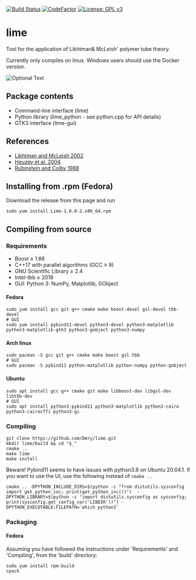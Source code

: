 [![Build Status](https://api.travis-ci.org/Dmry/lime.svg?branch=master)](https://travis-ci.org/Dmry/lime) [![CodeFactor](https://www.codefactor.io/repository/github/dmry/lime/badge/master)](https://www.codefactor.io/repository/github/dmry/lime/overview/master) [![License: GPL v3](https://img.shields.io/badge/License-GPLv3-blue.svg)](https://www.gnu.org/licenses/gpl-3.0)
 
# lime
Tool for the application of Likhtman&amp; McLeish' polymer tube theory.

Currently only compiles on linux. Windows users should use the Docker version.

![Optional Text](../master/gui/screen_graphic.png)

## Package contents

* Command-line interface (lime)
* Python library (lime_python - see python.cpp for API details)
* GTK3 interface (lime-gui)

## References

* [Likhtman and McLeish 2002](https://doi.org/10.1021/ma0200219)
* [Heuzey et al. 2004](https://doi.org/10.1002/app.20881)
* [Rubinstein and Colby 1988](https://doi.org/10.1063/1.455620)

## Installing from .rpm (Fedora)
Download the release from this page and run
```
sudo yum install Lime-1.0.0-2.x86_64.rpm
```

## Compiling from source

### Requirements

* Boost &ge; 1.66
* C++17 with parallel algorithms (GCC &ge; 9)
* GNU Scientific Library &ge; 2.4
* Intel-tbb &ge; 2018
* GUI: Python 3: NumPy, Matplotlib, GObject

#### Fedora
```
sudo yum install gcc git g++ cmake make boost-devel gsl-devel tbb-devel
# GUI
sudo yum install pybind11-devel python3-devel python3-matplotlib python3-matplotlib-gtk3 python3-gobject python3-numpy
```

#### Arch linux
```
sudo pacman -S gcc git g++ cmake make boost gsl tbb
# GUI
sudo pacman -S pybind11 python-matplotlib python-numpy python-gobject
```

#### Ubuntu
```
sudo apt install gcc g++ cmake git make libboost-dev libgsl-dev libtbb-dev
# GUI
sudo apt install python3-pybind11 python3-matplotlib python3-cairo python3-cairocffi python3-gi
```

### Compiling
```
git clone https://github.com/Dmry/lime.git
mkdir lime/build && cd "$_"
cmake ..
make lime
make install
```

Beware! Pybind11 seems to have issues with python3.8 on Ubuntu 20.04.1. If you want to use the UI, use the following instead of `cmake ..`
```
cmake .. -DPYTHON_INCLUDE_DIRS=$(python -c "from distutils.sysconfig import get_python_inc; print(get_python_inc())")  -DPYTHON_LIBRARY=$(python -c "import distutils.sysconfig as sysconfig; print(sysconfig.get_config_var('LIBDIR'))") -DPYTHON_EXECUTABLE:FILEPATH=`which python3`
```

### Packaging

#### Fedora
Assuming you have followed the instructions under 'Requirements' and 'Compiling', from the 'build' directory:
```
sudo yum install rpm-build
cpack
```

